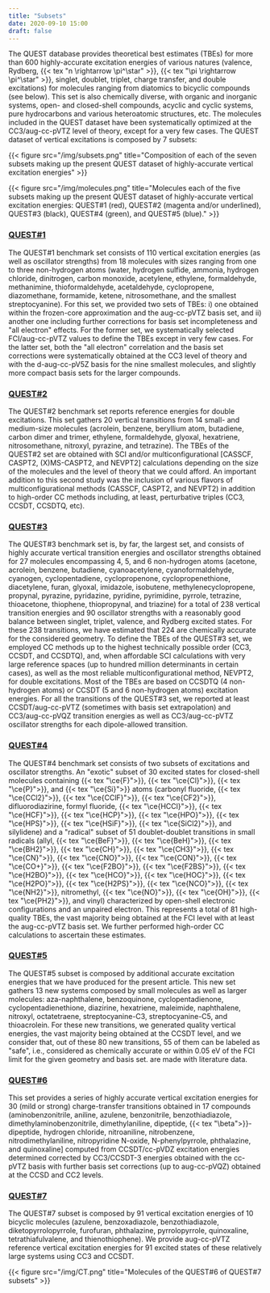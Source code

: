 ```yaml
---
title: "Subsets"
date: 2020-09-10 15:00
draft: false
---
```


The QUEST database provides theoretical best estimates (TBEs) for more than 600 highly-accurate excitation energies of various natures (valence, Rydberg, {{< tex "n \rightarrow \pi^\star" >}}, {{< tex "\pi \rightarrow \pi^\star" >}}, singlet, doublet, triplet, charge transfer, and double excitations) for molecules ranging from diatomics to bicyclic compounds (see below).
This set is also chemically diverse, with organic and inorganic systems, open- and closed-shell compounds, acyclic and cyclic systems, pure hydrocarbons and various heteroatomic structures, etc.
The molecules included in the QUEST dataset have been systematically optimized at the CC3/aug-cc-pVTZ level of theory, except for a very few cases.
The QUEST dataset of vertical excitations is composed by 7 subsets:

{{< figure src="/img/subsets.png" title="Composition of each of the seven subsets making up the present QUEST dataset of highly-accurate vertical excitation energies" >}}

{{< figure src="/img/molecules.png" title="Molecules each of the five subsets making up the present QUEST dataset of highly-accurate vertical excitation energies: QUEST#1 (red), QUEST#2 (magenta and/or underlined), QUEST#3 (black), QUEST#4 (green), and QUEST#5 (blue)." >}}

### [QUEST#1](/references#QUEST%231)
The QUEST#1 benchmark set consists of 110 vertical excitation energies (as well as oscillator strengths) from 18 molecules with sizes ranging from one to three non-hydrogen atoms (water, hydrogen sulfide, ammonia, hydrogen chloride, dinitrogen, carbon monoxide, acetylene, ethylene, formaldehyde, methanimine, thioformaldehyde, acetaldehyde, cyclopropene, diazomethane, formamide, ketene, nitrosomethane, and the smallest
streptocyanine). For this set, we provided two sets of TBEs: i) one obtained within the frozen-core approximation and the aug-cc-pVTZ basis set, and ii) another one including further corrections for basis set incompleteness and "all electron" effects.
For the former set, we systematically selected FCI/aug-cc-pVTZ values to define the TBEs except in very few cases.
For the latter set, both the "all electron" correlation and the basis set corrections were systematically obtained at the CC3 level of theory and with the d-aug-cc-pV5Z basis for the nine smallest molecules, and slightly more compact basis sets for the larger compounds.

### [QUEST#2](/references#QUEST%232)
The QUEST#2 benchmark set reports reference energies for double excitations.
This set gathers 20 vertical transitions from 14 small- and medium-size molecules (acrolein, benzene, beryllium atom, butadiene, carbon dimer and trimer, ethylene, formaldehyde, glyoxal, hexatriene, nitrosomethane, nitroxyl, pyrazine, and tetrazine).
The TBEs of the QUEST#2 set are obtained with SCI and/or multiconfigurational [CASSCF, CASPT2, (X)MS-CASPT2, and NEVPT2] calculations depending on the size of the molecules and the level of theory that we could afford.
An important addition to this second study was the inclusion of various flavors of multiconfigurational methods (CASSCF, CASPT2, and NEVPT2) in addition to high-order CC methods including, at least, perturbative triples (CC3, CCSDT, CCSDTQ, etc).

### [QUEST#3](/references#QUEST%233)
The QUEST#3 benchmark set is, by far, the largest set, and consists of highly accurate vertical transition energies and oscillator strengths obtained for 27 molecules encompassing 4, 5, and 6 non-hydrogen atoms (acetone, acrolein, benzene, butadiene, cyanoacetylene, cyanoformaldehyde, cyanogen, cyclopentadiene, cyclopropenone, cyclopropenethione, diacetylene, furan, glyoxal, imidazole, isobutene, methylenecyclopropene, propynal, pyrazine, pyridazine, pyridine, pyrimidine, pyrrole, tetrazine, thioacetone, thiophene, thiopropynal, and triazine) for a total of 238 vertical transition energies and 90 oscillator strengths with a reasonably good balance between singlet, triplet, valence, and Rydberg excited states.
For these 238 transitions, we have estimated that 224 are chemically accurate for the considered geometry.
To define the TBEs of the QUEST#3 set, we employed CC methods up to the highest technically possible order (CC3, CCSDT, and CCSDTQ), and, when affordable SCI calculations with very large reference spaces (up to hundred million determinants in certain cases), as well as the most reliable multiconfigurational method, NEVPT2, for double excitations.
Most of the TBEs are based on CCSDTQ (4 non-hydrogen atoms) or CCSDT (5 and 6 non-hydrogen atoms) excitation energies.
For all the transitions of the QUEST#3 set, we reported at least CCSDT/aug-cc-pVTZ (sometimes with basis set extrapolation) and CC3/aug-cc-pVQZ transition energies as well as CC3/aug-cc-pVTZ oscillator strengths for each dipole-allowed transition.

### [QUEST#4](/references#QUEST%234)
The QUEST#4 benchmark set consists of two subsets of excitations and oscillator strengths.
An "exotic" subset of 30 excited states for closed-shell molecules containing {{< tex "\ce{F}">}}, {{< tex "\ce{Cl}">}}, {{< tex "\ce{P}">}}, and {{< tex "\ce{Si}">}} atoms (carbonyl fluoride, {{< tex "\ce{CCl2}">}}, {{< tex "\ce{CClF}">}}, {{< tex "\ce{CF2}">}}, difluorodiazirine, formyl fluoride, {{< tex "\ce{HCCl}">}}, {{< tex "\ce{HCF}">}}, {{< tex "\ce{HCP}">}}, {{< tex "\ce{HPO}">}}, {{< tex "\ce{HPS}">}}, {{< tex "\ce{HSiF}">}}, {{< tex "\ce{SiCl2}">}}, and silylidene) and a "radical" subset of 51 doublet-doublet transitions in small radicals (allyl, {{< tex "\ce{BeF}">}}, {{< tex "\ce{BeH}">}}, {{< tex "\ce{BH2}">}}, {{< tex "\ce{CH}">}}, {{< tex "\ce{CH3}">}}, {{< tex "\ce{CN}">}}, {{< tex "\ce{CNO}">}}, {{< tex "\ce{CON}">}}, {{< tex "\ce{CO+}">}}, {{< tex "\ce{F2BO}">}}, {{< tex "\ce{F2BS}">}}, {{< tex "\ce{H2BO}">}}, {{< tex "\ce{HCO}">}}, {{< tex "\ce{HOC}">}}, {{< tex "\ce{H2PO}">}}, {{< tex "\ce{H2PS}">}}, {{< tex "\ce{NCO}">}}, {{< tex "\ce{NH2}">}}, nitromethyl, {{< tex "\ce{NO}">}}, {{< tex "\ce{OH}">}}, {{< tex "\ce{PH2}">}}, and vinyl) characterized by open-shell electronic configurations and an unpaired electron.
This represents a total of 81 high-quality TBEs, the vast majority being obtained at the FCI level with at least the aug-cc-pVTZ basis set.
We further performed high-order CC calculations to ascertain these estimates.

### [QUEST#5](/references#QUEST%235)

The QUEST#5 subset is composed by additional accurate excitation energies that we have produced for the present article. This new set gathers 13 new systems composed by small molecules as well as larger molecules: aza-naphthalene, benzoquinone, cyclopentadienone, cyclopentadienethione, diazirine, hexatriene, maleimide, naphthalene, nitroxyl, octatetraene, streptocyanine-C3, streptocyanine-C5, and thioacrolein. For these new transitions, we generated quality vertical energies, the vast majority being obtained at the CCSDT level, and we consider that, out of these 80 new transitions, 55 of them can be labeled 
as "safe", i.e., considered as chemically accurate or within 0.05 eV of the FCI limit for the given geometry and basis set.
are made with literature data.

### [QUEST#6](/references#QUEST%236)
This set provides a series of highly accurate vertical excitation energies for 30 (mild or strong) charge-transfer transitions obtained in 17 compounds (aminobenzonitrile, aniline, azulene, benzonitrile, benzothiadiazole, dimethylaminobenzonitrile, dimethylaniline, dipeptide, {{< tex "\beta">}}-dipeptide, hydrogen chloride, nitroaniline, nitrobenzene,
nitrodimethylaniline, nitropyridine N-oxide, N-phenylpyrrole, phthalazine, and quinoxaline] computed from CCSDT/cc-pVDZ excitation energies determined corrected by CC3/CCSDT-3 energies obtained with the cc-pVTZ basis with further basis set corrections (up to aug-cc-pVQZ) obtained at the CCSD and CC2 levels.

### [QUEST#7](/references#QUEST%237)

The QUEST#7 subset is composed by 91 vertical excitation energies of 10 bicyclic molecules (azulene, benzoxadiazole, benzothiadiazole, diketopyrrolopyrrole, furofuran, phthalazine, pyrrolopyrrole, quinoxaline, tetrathiafulvalene, and thienothiophene). 
We provide aug-cc-pVTZ reference vertical excitation energies for 91 excited states of these relatively large systems using CC3 and CCSDT.

{{< figure src="/img/CT.png" title="Molecules of the QUEST#6 of QUEST#7 subsets" >}}

